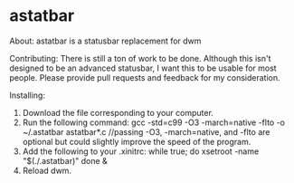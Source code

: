 # astatbar
About:
astatbar is a statusbar replacement for dwm

Contributing:
There is still a ton of work to be done.
Although this isn't designed to be an advanced statusbar, I want this to be usable for most people.
Please provide pull requests and feedback for my consideration.

Installing:
1. Download the file corresponding to your computer.
2. Run the following command: gcc -std=c99 -O3 -march=native -flto -o ~/.astatbar astatbar*.c //passing -O3, -march=native, and -flto are optional but could slightly improve the speed of the program.
3. Add the following to your .xinitrc: 
while true; do
  xsetroot -name "$(./.astatbar)"
done &
4. Reload dwm.
